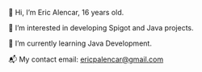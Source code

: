 👋 Hi, I’m Eric Alencar, 16 years old.

👀 I’m interested in developing Spigot and Java projects.

🌱 I’m currently learning Java Development.

📬 My contact email: ericpalencar@gmail.com
